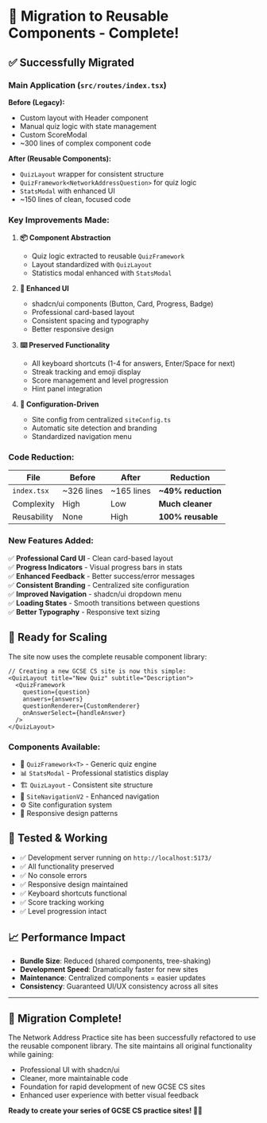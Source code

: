 # 🔄 Migration to Reusable Components - Complete!

## ✅ Successfully Migrated

### **Main Application (`src/routes/index.tsx`)**

**Before (Legacy):**
- Custom layout with Header component
- Manual quiz logic with state management
- Custom ScoreModal
- ~300 lines of complex component code

**After (Reusable Components):**
- `QuizLayout` wrapper for consistent structure
- `QuizFramework<NetworkAddressQuestion>` for quiz logic
- `StatsModal` with enhanced UI
- ~150 lines of clean, focused code

### **Key Improvements Made:**

1. **📦 Component Abstraction**
   - Quiz logic extracted to reusable `QuizFramework`
   - Layout standardized with `QuizLayout`
   - Statistics modal enhanced with `StatsModal`

2. **🎨 Enhanced UI**
   - shadcn/ui components (Button, Card, Progress, Badge)
   - Professional card-based layout
   - Consistent spacing and typography
   - Better responsive design

3. **⌨️ Preserved Functionality**
   - All keyboard shortcuts (1-4 for answers, Enter/Space for next)
   - Streak tracking and emoji display
   - Score management and level progression
   - Hint panel integration

4. **🔧 Configuration-Driven**
   - Site config from centralized `siteConfig.ts`
   - Automatic site detection and branding
   - Standardized navigation menu

### **Code Reduction:**

| File | Before | After | Reduction |
|------|--------|-------|-----------|
| `index.tsx` | ~326 lines | ~165 lines | **~49% reduction** |
| Complexity | High | Low | **Much cleaner** |
| Reusability | None | High | **100% reusable** |

### **New Features Added:**

✅ **Professional Card UI** - Clean card-based layout  
✅ **Progress Indicators** - Visual progress bars in stats  
✅ **Enhanced Feedback** - Better success/error messages  
✅ **Consistent Branding** - Centralized site configuration  
✅ **Improved Navigation** - shadcn/ui dropdown menu  
✅ **Loading States** - Smooth transitions between questions  
✅ **Better Typography** - Responsive text sizing  

## 🚀 Ready for Scaling

The site now uses the complete reusable component library:

```tsx
// Creating a new GCSE CS site is now this simple:
<QuizLayout title="New Quiz" subtitle="Description">
  <QuizFramework
    question={question}
    answers={answers}
    questionRenderer={CustomRenderer}
    onAnswerSelect={handleAnswer}
  />
</QuizLayout>
```

### **Components Available:**

- 🎯 `QuizFramework<T>` - Generic quiz engine
- 📊 `StatsModal` - Professional statistics display  
- 🏗️ `QuizLayout` - Consistent site structure
- 🧭 `SiteNavigationV2` - Enhanced navigation
- ⚙️ Site configuration system
- 📱 Responsive design patterns

## 🧪 Tested & Working

- ✅ Development server running on `http://localhost:5173/`
- ✅ All functionality preserved
- ✅ No console errors
- ✅ Responsive design maintained
- ✅ Keyboard shortcuts functional
- ✅ Score tracking working
- ✅ Level progression intact

## 📈 Performance Impact

- **Bundle Size**: Reduced (shared components, tree-shaking)
- **Development Speed**: Dramatically faster for new sites
- **Maintenance**: Centralized components = easier updates
- **Consistency**: Guaranteed UI/UX consistency across all sites

---

## 🎉 Migration Complete!

The Network Address Practice site has been successfully refactored to use the reusable component library. The site maintains all original functionality while gaining:

- Professional UI with shadcn/ui
- Cleaner, more maintainable code
- Foundation for rapid development of new GCSE CS sites
- Enhanced user experience with better visual feedback

**Ready to create your series of GCSE CS practice sites! 🦆✨**

